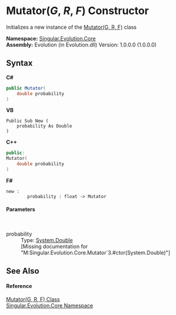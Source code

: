 # Mutator(*G*, *R*, *F*) Constructor 
 

Initializes a new instance of the <a href="99c165ab-2d07-13c0-1ee8-3577da24918f">Mutator(G, R, F)</a> class

**Namespace:**&nbsp;<a href="7a43d210-bf66-e44d-0f97-e9e0fe26b1b8">Singular.Evolution.Core</a><br />**Assembly:**&nbsp;Evolution (in Evolution.dll) Version: 1.0.0.0 (1.0.0.0)

## Syntax

**C#**<br />
``` C#
public Mutator(
	double probability
)
```

**VB**<br />
``` VB
Public Sub New ( 
	probability As Double
)
```

**C++**<br />
``` C++
public:
Mutator(
	double probability
)
```

**F#**<br />
``` F#
new : 
        probability : float -> Mutator
```


#### Parameters
&nbsp;<dl><dt>probability</dt><dd>Type: <a href="http://msdn2.microsoft.com/en-us/library/643eft0t" target="_blank">System.Double</a><br />\[Missing <param name="probability"/> documentation for "M:Singular.Evolution.Core.Mutator`3.#ctor(System.Double)"\]</dd></dl>

## See Also


#### Reference
<a href="99c165ab-2d07-13c0-1ee8-3577da24918f">Mutator(G, R, F) Class</a><br /><a href="7a43d210-bf66-e44d-0f97-e9e0fe26b1b8">Singular.Evolution.Core Namespace</a><br />